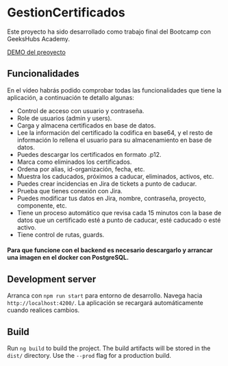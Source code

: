 # GestionCertificados

Este proyecto ha sido desarrollado como trabajo final del Bootcamp con GeeksHubs Academy.

[DEMO del preoyecto](https://www.youtube.com/watch?v=suLfYeIugZY)

## Funcionalidades

En el vídeo habrás podido comprobar todas las funcionalidades que tiene la aplicación, a continuación te detallo algunas:

* Control de acceso con usuario y contraseña.
* Role de usuarios (admin y users).
* Carga y almacena certificados en base de datos.
 * Lee la información del certificado la codifica en base64, y el resto de información lo rellena el usuario para su almacenamiento en base de datos.
 * Puedes descargar los certificados en formato .p12.
 * Marca como eliminados los certificados.
 * Ordena por alias, id-organización, fecha, etc.
 * Muestra los caducados, próximos a caducar, eliminados, activos, etc.
 * Puedes crear incidencias en Jira de tickets a punto de caducar.
 * Prueba que tienes conexión con Jira.
 * Puedes modificar tus datos en Jira, nombre, contraseña, proyecto, componente, etc.
 * Tiene un proceso automático que revisa cada 15 minutos con la base de datos que un certificado esté a punto de caducar, esté caducado o esté activo.
 * Tiene control de rutas, guards.
 
 #### Para que funcione con el backend es necesario descargarlo y arrancar una imagen en el docker con PostgreSQL.

## Development server

Arranca con `npm run start` para entorno de desarrollo. Navega hacia `http://localhost:4200/`. La aplicación se recargará automáticamente cuando realices cambios.



## Build

Run `ng build` to build the project. The build artifacts will be stored in the `dist/` directory. Use the `--prod` flag for a production build.
